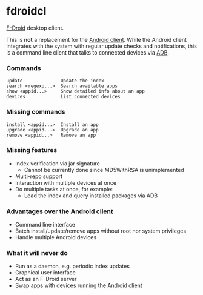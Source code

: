 # fdroidcl

[F-Droid](https://f-droid.org/) desktop client.

This is **not** a replacement for the [Android client](https://gitlab.com/fdroid/fdroidclient).
While the Android client integrates with the system with regular update checks
and notifications, this is a command line client that talks to connected
devices via [ADB](https://developer.android.com/tools/help/adb.html).

### Commands

	update              Update the index
	search <regexp...>  Search available apps
	show <appid...>     Show detailed info about an app
	devices             List connected devices

### Missing commands

	install <appid...>  Install an app
	upgrade <appid...>  Upgrade an app
	remove <appid...>   Remove an app

### Missing features

 * Index verification via jar signature
   - Cannot be currently done since MD5WithRSA is unimplemented
 * Multi-repo support
 * Interaction with multiple devices at once
 * Do multiple tasks at once, for example:
   - Load the index and query installed packages via ADB

### Advantages over the Android client

 * Command line interface
 * Batch install/update/remove apps without root nor system privileges
 * Handle multiple Android devices

### What it will never do

 * Run as a daemon, e.g. periodic index updates
 * Graphical user interface
 * Act as an F-Droid server
 * Swap apps with devices running the Android client
